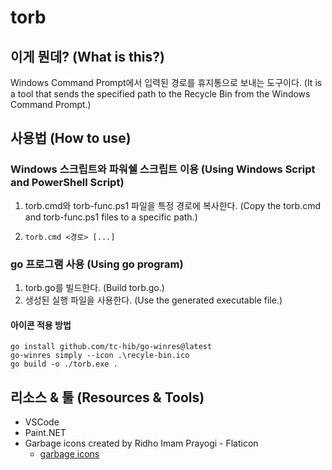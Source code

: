 # torb

## 이게 뭔데? (What is this?)

Windows Command Prompt에서 입력된 경로를 휴지통으로 보내는 도구이다.
(It is a tool that sends the specified path to the Recycle Bin from the Windows Command Prompt.)

## 사용법 (How to use)

### Windows 스크립트와 파워쉘 스크립트 이용 (Using Windows Script and PowerShell Script)

1. torb.cmd와 torb-func.ps1 파일을 특정 경로에 복사한다. (Copy the torb.cmd and torb-func.ps1 files to a specific path.)
2. ```Command
   torb.cmd <경로> [...]
   ```

### go 프로그램 사용 (Using go program)

1. torb.go를 빌드한다. (Build torb.go.)
2. 생성된 실행 파일을 사용한다. (Use the generated executable file.)

#### 아이콘 적용 방법

```
go install github.com/tc-hib/go-winres@latest
go-winres simply --icon .\recyle-bin.ico
go build -o ./torb.exe .
```


## 리소스 & 툴 (Resources & Tools)

* VSCode
* Paint.NET
* Garbage icons created by Ridho Imam Prayogi - Flaticon
  * [garbage icons](https://www.flaticon.com/free-icons/garbage)